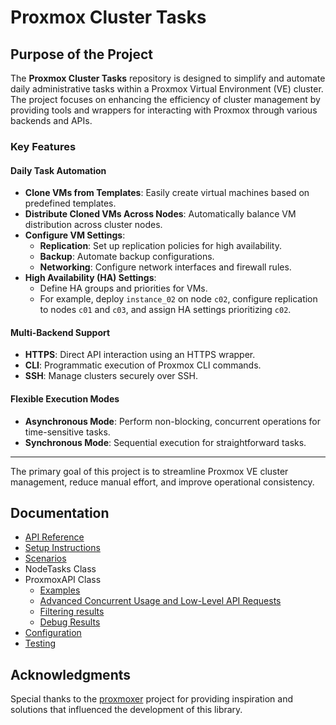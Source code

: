 # Proxmox Cluster Tasks

## Purpose of the Project

The **Proxmox Cluster Tasks** repository is designed to simplify and automate daily administrative tasks within a Proxmox Virtual Environment (VE) cluster. The project focuses on enhancing the efficiency of cluster management by providing tools and wrappers for interacting with Proxmox through various backends and APIs.

### Key Features

#### Daily Task Automation
- **Clone VMs from Templates**: Easily create virtual machines based on predefined templates.
- **Distribute Cloned VMs Across Nodes**: Automatically balance VM distribution across cluster nodes.
- **Configure VM Settings**:
  - **Replication**: Set up replication policies for high availability.
  - **Backup**: Automate backup configurations.
  - **Networking**: Configure network interfaces and firewall rules.
- **High Availability (HA) Settings**:
  - Define HA groups and priorities for VMs.
  - For example, deploy `instance_02` on node `c02`, configure replication to nodes `c01` and `c03`, and assign HA settings prioritizing `c02`.

#### Multi-Backend Support
- **HTTPS**: Direct API interaction using an HTTPS wrapper.
- **CLI**: Programmatic execution of Proxmox CLI commands.
- **SSH**: Manage clusters securely over SSH.

#### Flexible Execution Modes
- **Asynchronous Mode**: Perform non-blocking, concurrent operations for time-sensitive tasks.
- **Synchronous Mode**: Sequential execution for straightforward tasks.

---

The primary goal of this project is to streamline Proxmox VE cluster management, reduce manual effort, and improve operational consistency.

## Documentation

- [API Reference](docs/part2-api-reference.md)
- [Setup Instructions](docs/part3-setup.md)
- [Scenarios](docs/part6-scenarios.md)
- NodeTasks Class
- ProxmoxAPI Class
  - [Examples](docs/part4-1-proxmoxapi-examples.md)
  - [Advanced Concurrent Usage and Low-Level API Requests](docs/part4-2-advanced-examples.md)
  - [Filtering results](docs/part4-3-proxmoxapi-filtering.md)
  - [Debug Results](docs/part4-4-debug.md)
- [Configuration](docs/part5-configuration.md)
- [Testing](docs/part7-testing.md)



## Acknowledgments

Special thanks to the [proxmoxer](https://github.com/proxmoxer/proxmoxer) project for providing inspiration and solutions that influenced the development of this library.

